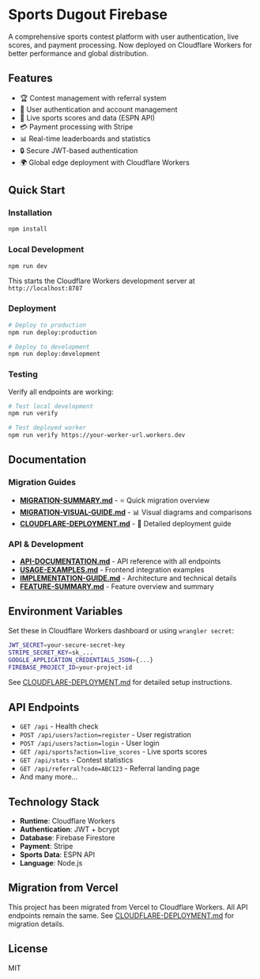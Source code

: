 # Sports Dugout Firebase

A comprehensive sports contest platform with user authentication, live scores, and payment processing. Now deployed on Cloudflare Workers for better performance and global distribution.

## Features

- 🏆 Contest management with referral system
- 👤 User authentication and account management
- 🏈 Live sports scores and data (ESPN API)
- 💳 Payment processing with Stripe
- 📊 Real-time leaderboards and statistics
- 🔒 Secure JWT-based authentication
- 🌍 Global edge deployment with Cloudflare Workers

## Quick Start

### Installation

```bash
npm install
```

### Local Development

```bash
npm run dev
```

This starts the Cloudflare Workers development server at `http://localhost:8787`

### Deployment

```bash
# Deploy to production
npm run deploy:production

# Deploy to development
npm run deploy:development
```

### Testing

Verify all endpoints are working:

```bash
# Test local development
npm run verify

# Test deployed worker
npm run verify https://your-worker-url.workers.dev
```

## Documentation

### Migration Guides
- **[MIGRATION-SUMMARY.md](MIGRATION-SUMMARY.md)** - ⭐ Quick migration overview
- **[MIGRATION-VISUAL-GUIDE.md](MIGRATION-VISUAL-GUIDE.md)** - 📊 Visual diagrams and comparisons
- **[CLOUDFLARE-DEPLOYMENT.md](CLOUDFLARE-DEPLOYMENT.md)** - 🚀 Detailed deployment guide

### API & Development
- **[API-DOCUMENTATION.md](API-DOCUMENTATION.md)** - API reference with all endpoints
- **[USAGE-EXAMPLES.md](USAGE-EXAMPLES.md)** - Frontend integration examples
- **[IMPLEMENTATION-GUIDE.md](IMPLEMENTATION-GUIDE.md)** - Architecture and technical details
- **[FEATURE-SUMMARY.md](FEATURE-SUMMARY.md)** - Feature overview and summary

## Environment Variables

Set these in Cloudflare Workers dashboard or using `wrangler secret`:

```bash
JWT_SECRET=your-secure-secret-key
STRIPE_SECRET_KEY=sk_...
GOOGLE_APPLICATION_CREDENTIALS_JSON={...}
FIREBASE_PROJECT_ID=your-project-id
```

See [CLOUDFLARE-DEPLOYMENT.md](CLOUDFLARE-DEPLOYMENT.md) for detailed setup instructions.

## API Endpoints

- `GET /api` - Health check
- `POST /api/users?action=register` - User registration
- `POST /api/users?action=login` - User login
- `GET /api/sports?action=live_scores` - Live sports scores
- `GET /api/stats` - Contest statistics
- `GET /api/referral?code=ABC123` - Referral landing page
- And many more...

## Technology Stack

- **Runtime**: Cloudflare Workers
- **Authentication**: JWT + bcrypt
- **Database**: Firebase Firestore
- **Payment**: Stripe
- **Sports Data**: ESPN API
- **Language**: Node.js

## Migration from Vercel

This project has been migrated from Vercel to Cloudflare Workers. All API endpoints remain the same. See [CLOUDFLARE-DEPLOYMENT.md](CLOUDFLARE-DEPLOYMENT.md) for migration details.

## License

MIT